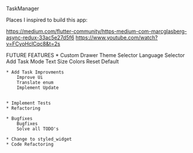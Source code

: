 TaskManager


Places I inspired to build this app:

https://medium.com/flutter-community/https-medium-com-marcglasberg-async-redux-33ac5e27d5f6
https://www.youtube.com/watch?v=FCyoHclCqc8&t=2s


FUTURE FEATURES
    * Custom Drawer
        Theme Selector
        Language Selector
        Add Task Mode
        Text Size
        Colors
        Reset Default

    * Add Task Improvments 
        Improve Ui
        Translate enum
        Implement Update

    
    * Implement Tests
    * Refactoring
    
    * Bugfixes
        Bugfixes
        Solve all TODO's

    * Change to styled_widget
    * Code Refactoring

